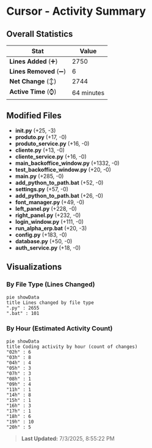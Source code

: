 # Cursor - Activity Summary 

## Overall Statistics

| Stat                   | Value                                                             |
| ---------------------- | ----------------------------------------------------------------- |
| **Lines Added** (➕)   | 2750                                          |
| **Lines Removed** (➖) | 6                                        |
| **Net Change** (↕)    | 2744                |
| **Active Time** (⌚)   | 64 minutes |


## Modified Files
- **__init__.py** (+25, -3)
- **produto.py** (+17, -0)
- **produto_service.py** (+16, -0)
- **cliente.py** (+13, -0)
- **cliente_service.py** (+16, -0)
- **main_backoffice_window.py** (+1332, -0)
- **test_backoffice_window.py** (+20, -0)
- **main.py** (+285, -0)
- **add_python_to_path.bat** (+52, -0)
- **settings.py** (+57, -0)
- **add_python_to_path.bat** (+26, -0)
- **font_manager.py** (+49, -0)
- **left_panel.py** (+228, -0)
- **right_panel.py** (+232, -0)
- **login_window.py** (+111, -0)
- **run_alpha_erp.bat** (+20, -3)
- **config.py** (+183, -0)
- **database.py** (+50, -0)
- **auth_service.py** (+18, -0)

## Visualizations

### By File Type (Lines Changed)

```mermaid
pie showData
title Lines changed by file type
".py" : 2655
".bat" : 101
```

### By Hour (Estimated Activity Count)

```mermaid
pie showData
title Coding activity by hour (count of changes)
"02h" : 6
"03h" : 8
"04h" : 4
"05h" : 3
"07h" : 3
"08h" : 1
"09h" : 4
"11h" : 1
"14h" : 8
"15h" : 1
"16h" : 3
"17h" : 1
"18h" : 6
"19h" : 10
"20h" : 5
```


> **Last Updated:** 7/3/2025, 8:55:22 PM